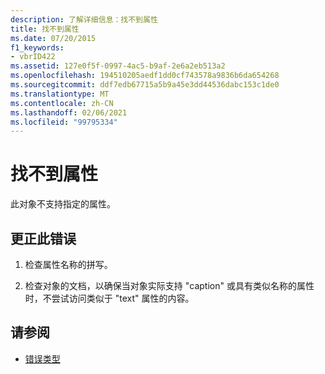 ```yaml
---
description: 了解详细信息：找不到属性
title: 找不到属性
ms.date: 07/20/2015
f1_keywords:
- vbrID422
ms.assetid: 127e0f5f-0997-4ac5-b9af-2e6a2eb513a2
ms.openlocfilehash: 194510205aedf1dd0cf743578a9836b6da654268
ms.sourcegitcommit: ddf7edb67715a5b9a45e3dd44536dabc153c1de0
ms.translationtype: MT
ms.contentlocale: zh-CN
ms.lasthandoff: 02/06/2021
ms.locfileid: "99795334"
---
```

# <a name="property-not-found"></a>找不到属性

此对象不支持指定的属性。  
  
## <a name="to-correct-this-error"></a>更正此错误  
  
1. 检查属性名称的拼写。  
  
2. 检查对象的文档，以确保当对象实际支持 "caption" 或具有类似名称的属性时，不尝试访问类似于 "text" 属性的内容。  
  
## <a name="see-also"></a>请参阅

- [错误类型](../../programming-guide/language-features/error-types.md)
